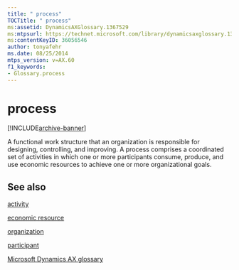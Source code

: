 ```yaml
---
title: " process"
TOCTitle: " process"
ms:assetid: DynamicsAXGlossary.1367529
ms:mtpsurl: https://technet.microsoft.com/library/dynamicsaxglossary.1367529(v=AX.60)
ms:contentKeyID: 36056546
author: tonyafehr
ms.date: 08/25/2014
mtps_version: v=AX.60
f1_keywords:
- Glossary.process
---
```


# process


[!INCLUDE[archive-banner](includes/archive-banner.md)]

A functional work structure that an organization is responsible for designing, controlling, and improving. A process comprises a coordinated set of activities in which one or more participants consume, produce, and use economic resources to achieve one or more organizational goals.

## See also

[activity](activity.md)

[economic resource](economic-resource.md)

[organization](organization.md)

[participant](participant.md)

[Microsoft Dynamics AX glossary](glossary/microsoft-dynamics-ax-glossary.md)

  


